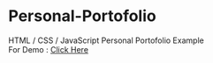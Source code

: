 # Personal-Portofolio
 HTML / CSS / JavaScript Personal Portofolio Example <br>
 For Demo : <a target="_blank" href='https://munesbanifawaz.github.io/Personal-Portofolio/'>Click Here</a>
